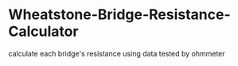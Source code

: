 # Wheatstone-Bridge-Resistance-Calculator
calculate each bridge's resistance using data tested by ohmmeter
